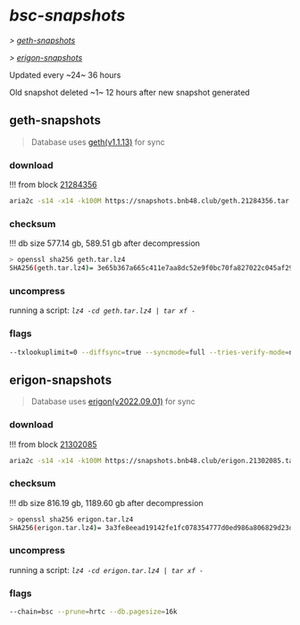 # *bsc-snapshots*


*\> [geth-snapshots](#geth-snapshots)*

*\> [erigon-snapshots](#erigon-snapshots)*

Updated every ~24~ 36 hours

Old snapshot deleted ~1~ 12 hours after new snapshot generated

## geth-snapshots


> Database uses [geth(v1.1.13)](https://github.com/bnb-chain/bsc/releases/tag/v1.1.13) for sync


### download

<!-- begin_geth -->

!!! from block [21284356](https://bscscan.com/block/21284356)
```bash
aria2c -s14 -x14 -k100M https://snapshots.bnb48.club/geth.21284356.tar.lz4 -o geth.tar.lz4
```


### checksum


!!! db size 577.14 gb, 589.51 gb after decompression
```bash
> openssl sha256 geth.tar.lz4
SHA256(geth.tar.lz4)= 3e65b367a665c411e7aa8dc52e9f0bc70fa827022c045af29a4a6dd66a726040
```

<!-- end_geth -->

### uncompress


running a script: _`lz4 -cd geth.tar.lz4 | tar xf -`_


### flags


```bash
--txlookuplimit=0 --diffsync=true --syncmode=full --tries-verify-mode=none --pruneancient=true --diffblock=5000
```


## erigon-snapshots


> Database uses [erigon(v2022.09.01)](https://github.com/ledgerwatch/erigon/releases/tag/v2022.09.01) for sync


### download

<!-- begin_erigon -->

!!! from block [21302085](https://bscscan.com/block/21302085)
```bash
aria2c -s14 -x14 -k100M https://snapshots.bnb48.club/erigon.21302085.tar.lz4 -o erigon.tar.lz4
```


### checksum


!!! db size 816.19 gb, 1189.60 gb after decompression
```bash
> openssl sha256 erigon.tar.lz4
SHA256(erigon.tar.lz4)= 3a3fe8eead19142fe1fc078354777d0ed986a806829d23d4a9b22d1f6c7b457c
```

<!-- end_erigon -->

### uncompress


running a script: _`lz4 -cd erigon.tar.lz4 | tar xf -`_


### flags


```bash
--chain=bsc --prune=hrtc --db.pagesize=16k
```
